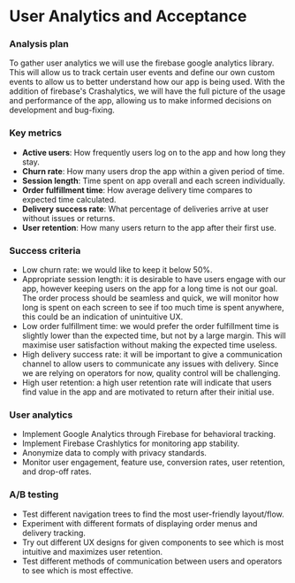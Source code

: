 # User Analytics and Acceptance
### Analysis plan
To gather user analytics we will use the firebase google analytics library. This will allow us to track certain user events and define our own custom events to allow us to better understand how our app is being used. With the addition of firebase's Crashalytics, we will have the full picture of the usage and performance of the app, allowing us to make informed decisions on development and bug-fixing.

### Key metrics
- **Active users**: How frequently users log on to the app and how long they stay.
- **Churn rate**: How many users drop the app within a given period of time.
- **Session length**: Time spent on app overall and each screen individually.
- **Order fulfillment time**: How average delivery time compares to expected time calculated.
- **Delivery success rate**: What percentage of deliveries arrive at user without issues or returns.
- **User retention**: How many users return to the app after their first use.

### Success criteria
- Low churn rate: we would like to keep it below 50%.
- Appropriate session length: it is desirable to have users engage with our app, however keeping users on the app for a long time is not our goal. The order process should be seamless and quick, we will monitor how long is spent on each screen to see if too much time is spent anywhere, this could be an indication of unintuitive UX.
- Low order fulfillment time: we would prefer the order fulfillment time is slightly lower than the expected time, but not by a large margin. This will maximise user satisfaction without making the expected time useless.
- High delivery success rate: it will be important to give a communication channel to allow users to communicate any issues with delivery. Since we are relying on operators for now, quality control will be challenging.
- High user retention: a high user retention rate will indicate that users find value in the app and are motivated to return after their initial use.

### User analytics
- Implement Google Analytics through Firebase for behavioral tracking.
- Implement Firebase Crashlytics for monitoring app stability.
- Anonymize data to comply with privacy standards.
- Monitor user engagement, feature use, conversion rates, user retention, and drop-off rates.
### A/B testing
- Test different navigation trees to find the most user-friendly layout/flow.
- Experiment with different formats of displaying order menus and delivery tracking.
- Try out different UX designs for given components to see which is most intuitive and maximizes user retention.
- Test different methods of communication between users and operators to see which is most effective.
